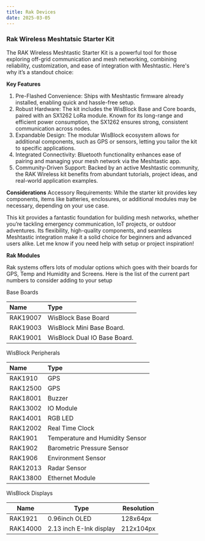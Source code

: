 ```yaml
---
title: Rak Devices
date: 2025-03-05
---
```


### Rak Wireless Meshtatsic Starter Kit

The RAK Wireless Meshtastic Starter Kit is a powerful tool for those exploring off-grid communication and mesh networking, combining reliability, customization, and ease of integration with Meshtastic. Here's why it’s a standout choice:

**Key Features**
1. Pre-Flashed Convenience: Ships with Meshtastic firmware already installed, enabling quick and hassle-free setup.
2. Robust Hardware: The kit includes the WisBlock Base and Core boards, paired with an SX1262 LoRa module. Known for its long-range and efficient power consumption, the SX1262 ensures strong, consistent communication across nodes.
3. Expandable Design: The modular WisBlock ecosystem allows for additional components, such as GPS or sensors, letting you tailor the kit to specific applications.
4. Integrated Connectivity: Bluetooth functionality enhances ease of pairing and managing your mesh network via the Meshtastic app.
5. Community-Driven Support: Backed by an active Meshtastic community, the RAK Wireless kit benefits from abundant tutorials, project ideas, and real-world application examples.

**Considerations**
Accessory Requirements: While the starter kit provides key components, items like batteries, enclosures, or additional modules may be necessary, depending on your use case.

This kit provides a fantastic foundation for building mesh networks, whether you’re tackling emergency communication, IoT projects, or outdoor adventures. Its flexibility, high-quality components, and seamless Meshtastic integration make it a solid choice for beginners and advanced users alike. Let me know if you need help with setup or project inspiration!

**Rak Modules**

Rak systems offers lots of modular options which goes with their boards for GPS, Temp and Humidity and Screens. Here is the list of the current part numbers to consider adding to your setup

Base Boards

| Name                                                 | Type                                 |
| :--------------------------------------------------- | :----------------------------------- |
| RAK19007                                             | WisBlock Base Board                  |
| RAK19003                                             | WisBlock Mini Base Board.            |
| RAK19001                                             | WisBlock Dual IO Base Board.         |

WisBlock Peripherals

| Name                                                                 | Type                            |
| :------------------------------------------------------------------- | :------------------------------ |
|  RAK1910                                                             | GPS                             |
|  RAK12500                                                            | GPS                             |
|  RAK18001                                                            | Buzzer                          |
|  RAK13002                                                            | IO Module                       |
|  RAK14001                                                            | RGB LED                         |
|  RAK12002                                                            | Real Time Clock                 |
|  RAK1901                                                             | Temperature and Humidity Sensor |
|  RAK1902                                                             | Barometric Pressure Sensor      |
|  RAK1906                                                             | Environment Sensor              |
|  RAK12013                                                            | Radar Sensor                    |
|  RAK13800                                                            | Ethernet Module                 |

WisBlock Displays

| Name                                            | Type                    | Resolution |
| ----------------------------------------------- | ----------------------- | ---------- |
| RAK1921                                         | 0.96inch OLED           | 128x64px   |
| RAK14000                                        | 2.13 inch E-Ink display | 212x104px  |